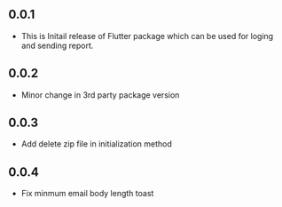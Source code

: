 ## 0.0.1

- This is Initail release of Flutter package which can be used for loging and sending report.

## 0.0.2

- Minor change in 3rd party package version

## 0.0.3

- Add delete zip file in initialization method

## 0.0.4

- Fix minmum email body length toast
